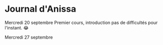 # Journal d'Anissa

Mercredi 20 septembre
Premier cours, introduction pas de difficultés pour l'instant. :joy:



Mercredi 27 septembre 
